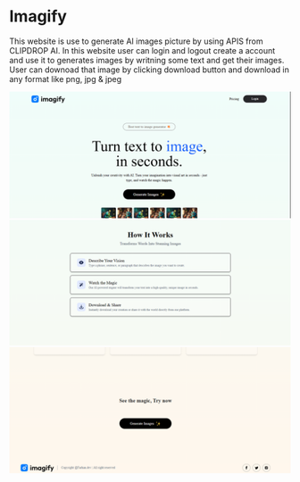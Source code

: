 # Imagify
This website is use to generate AI images picture by using APIS from CLIPDROP AI. In this website user can login and logout create a account and use it to generates images by writning some text and get their images. User can downoad that image by clicking download button and download in any format like png, jpg & jpeg


![image url](https://github.com/farhan1807ahmad/Imagify-Text-To-Image-/blob/35099c2813a30fa7a32d8615021bd0672a662f52/homee.PNG)
![image url](https://github.com/farhan1807ahmad/Imagify-Text-To-Image-/blob/d81db4ece98bd54ccb051e3f7abe687d590053bd/how.PNG)
![image url](https://github.com/farhan1807ahmad/Imagify-Text-To-Image-/blob/bb12765a3673dd0a4d7e56539cf0d15950f6d3b8/footerr.PNG)

